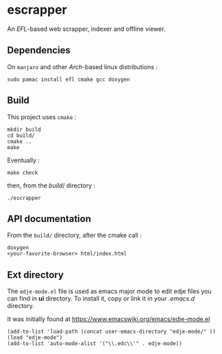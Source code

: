 # escrapper 

An *EFL*-based web scrapper, indexer and offline viewer.

## Dependencies

On `manjaro` and other *Arch*-based linux distributions :

	sudo pamac install efl cmake gcc doxygen

## Build

This project uses `cmake` :

	mkdir build
	cd build/
	cmake ..
	make

Eventually :

	make check
	
then, from the *build*/ directory :
	
	./escrapper

## API documentation

From the `build/` directory, after the cmake call :

	doxygen
	<your-favorite-browser> html/index.html

## Ext directory

The `edje-mode.el` file is used as emacs major mode to edit edje files you
can find in **ui** directory. To install it, copy or link it in your
*.emacs.d* directory.

It was initially found at https://www.emacswiki.org/emacs/edje-mode.el

```elisp
(add-to-list 'load-path (concat user-emacs-directory "edje-mode/" ))
(load "edje-mode")
(add-to-list 'auto-mode-alist '("\\.edc\\'" . edje-mode))
```
